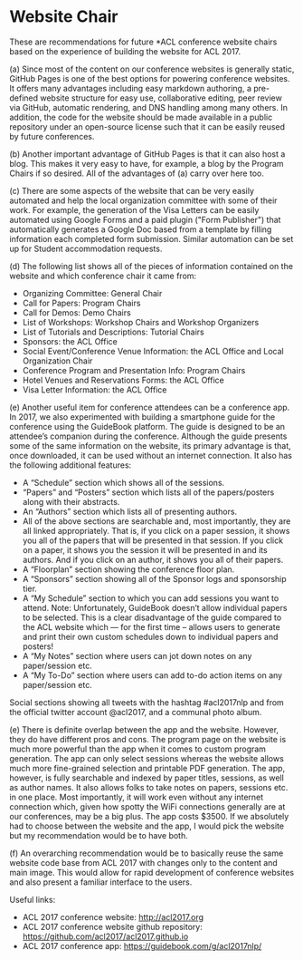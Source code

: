 # Website Chair

These are recommendations for future *ACL conference website chairs based on the experience of building the website for ACL 2017.

(a) Since most of the content on our conference websites is generally static, GitHub Pages is one of the best options for powering conference websites.
It offers many advantages including easy markdown authoring, a pre-defined website structure for easy use, collaborative editing, peer review via GitHub, automatic rendering, and DNS handling among many others.
In addition, the code for the website should be made available in a public repository under an open-source license such that it can be easily reused by future conferences.

(b) Another important advantage of GitHub Pages is that it can also host a blog.
This makes it very easy to have, for example, a blog by the Program Chairs if so desired.
All of the advantages of (a) carry over here too.

(c) There are some aspects of the website that can be very easily automated and help the local organization committee with some of their work.
For example, the generation of the Visa Letters can be easily automated using Google Forms and a paid plugin ("Form Publisher") that automatically generates a Google Doc based from a template by filling information each completed form submission.
Similar automation can be set up for Student accommodation requests.

(d) The following list shows all of the pieces of information contained on the website and which conference chair it came from:

- Organizing Committee: General Chair
- Call for Papers: Program Chairs
- Call for Demos: Demo Chairs
- List of Workshops: Workshop Chairs and Workshop Organizers
- List of Tutorials and Descriptions: Tutorial Chairs
- Sponsors: the ACL Office
- Social Event/Conference Venue Information: the ACL Office and Local Organization Chair
- Conference Program and Presentation Info: Program Chairs
- Hotel Venues and Reservations Forms: the ACL Office
- Visa Letter Information: the ACL Office

(e) Another useful item for conference attendees can be a conference app.
In 2017, we also experimented with building a smartphone guide for the conference using the GuideBook platform.
The guide is designed to be an attendee’s companion during the conference.
Although the guide presents some of the same information on the website, its primary advantage is that, once downloaded, it can be used without an internet connection.
It also has the following additional features:

- A “Schedule” section which shows all of the sessions.
- “Papers” and “Posters” section which lists all of the papers/posters along with their abstracts.
- An “Authors” section which lists all of presenting authors.
- All of the above sections are searchable and, most importantly, they are all linked appropriately.
That is, if you click on a paper session, it shows you all of the papers that will be presented in that session.
If you click on a paper, it shows you the session it will be presented in and its authors.
And if you click on an author, it shows you all of their papers.
- A “Floorplan” section showing the conference floor plan.
- A “Sponsors” section showing all of the Sponsor logs and sponsorship tier.
- A “My Schedule” section to which you can add sessions you want to attend.
Note: Unfortunately, GuideBook doesn’t allow individual papers to be selected.
This is a clear disadvantage of the guide compared to the ACL website which — for the first time – allows users to generate and print their own custom schedules down to individual papers and posters!
- A “My Notes” section where users can jot down notes on any paper/session etc.
- A “My To-Do” section where users can add to-do action items on any paper/session etc.

Social sections showing all tweets with the hashtag #acl2017nlp and from the official twitter account @acl2017, and a communal photo album.

(e) There is definite overlap between the app and the website.
However, they do have different pros and cons.
The program page on the website is much more powerful than the app when it comes to custom program generation.
The app can only select sessions whereas the website allows much more fine-grained selection and printable PDF generation.
The app, however, is fully searchable and indexed by paper titles, sessions, as well as author names.
It also allows folks to take notes on papers, sessions etc. in one place.
Most importantly, it will work even without any internet connection which, given how spotty the WiFi connections generally are at our conferences, may be a big plus.
The app costs $3500.
If we absolutely had to choose between the website and the app, I would pick the website but my recommendation would be to have both.

(f) An overarching recommendation would be to basically reuse the same website code base from ACL 2017 with changes only to the content and main image.
This would allow for rapid development of conference websites and also present a familiar interface to the users.

Useful links:

- ACL 2017 conference website: http://acl2017.org
- ACL 2017 conference website github repository: https://github.com/acl2017/acl2017.github.io
- ACL 2017 conference app: https://guidebook.com/g/acl2017nlp/

